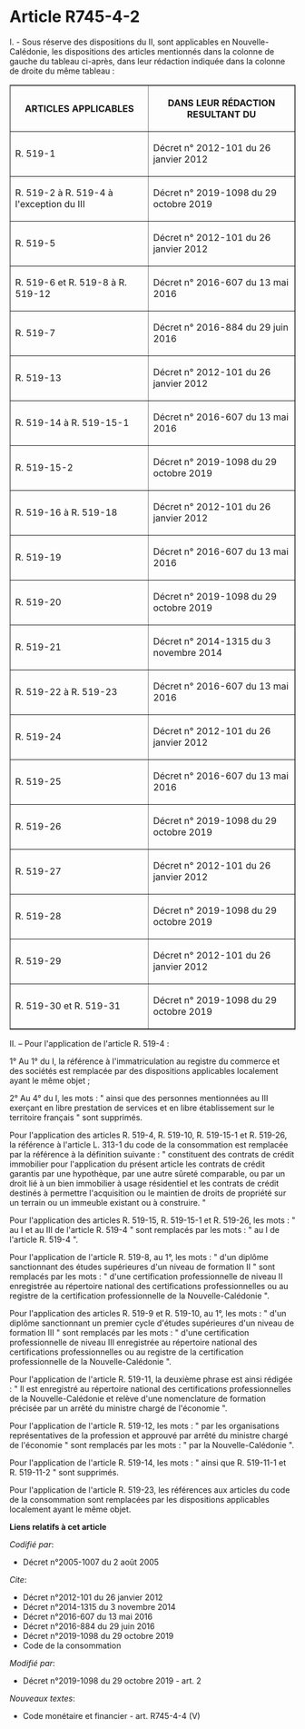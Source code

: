 # Article R745-4-2

I. - Sous réserve des dispositions du II, sont applicables en Nouvelle-Calédonie, les dispositions des articles mentionnés
dans la colonne de gauche du tableau ci-après, dans leur rédaction indiquée dans la colonne de droite du même tableau :

<table border="1">
  <tbody>
    <tr>
      <th>

ARTICLES APPLICABLES</th>
      <th>

DANS LEUR RÉDACTION RESULTANT DU</th>
    </tr>
    <tr>
      <td align="left">

R. 519-1</td>
      <td align="left">

Décret n° 2012-101 du 26 janvier 2012
</td>
    </tr>
    <tr>
      <td align="left">

R. 519-2 à R. 519-4 à l'exception du III</td>
      <td align="left">

Décret n° 2019-1098 du 29 octobre 2019
</td>
    </tr>
    <tr>
      <td align="left">

R. 519-5</td>
      <td align="left">

Décret n° 2012-101 du 26 janvier 2012</td>
    </tr>
    <tr>
      <td align="left">

R. 519-6 et R. 519-8 à R. 519-12</td>
      <td align="left">

Décret n° 2016-607 du 13 mai 2016
</td>
    </tr>
    <tr>
      <td align="left">

R. 519-7</td>
      <td align="left">

Décret n° 2016-884 du 29 juin 2016
</td>
    </tr>
    <tr>
      <td align="left">

R. 519-13</td>
      <td align="left">

Décret n° 2012-101 du 26 janvier 2012</td>
    </tr>
    <tr>
      <td align="left">

R. 519-14 à R. 519-15-1</td>
      <td align="left">

Décret n° 2016-607 du 13 mai 2016</td>
    </tr>
    <tr>
      <td align="left">

R. 519-15-2</td>
      <td align="left">

Décret n° 2019-1098 du 29 octobre 2019</td>
    </tr>
    <tr>
      <td align="left">

R. 519-16 à R. 519-18</td>
      <td align="left">

Décret n° 2012-101 du 26 janvier 2012</td>
    </tr>
    <tr>
      <td align="left">

R. 519-19</td>
      <td align="left">

Décret n° 2016-607 du 13 mai 2016</td>
    </tr>
    <tr>
      <td align="left">

R. 519-20</td>
      <td align="left">

Décret n° 2019-1098 du 29 octobre 2019</td>
    </tr>
    <tr>
      <td align="left">

R. 519-21</td>
      <td align="left">

Décret n° 2014-1315 du 3 novembre 2014
</td>
    </tr>
    <tr>
      <td align="left">

R. 519-22 à R. 519-23</td>
      <td align="left">

Décret n° 2016-607 du 13 mai 2016</td>
    </tr>
    <tr>
      <td align="left">

R. 519-24</td>
      <td align="left">

Décret n° 2012-101 du 26 janvier 2012</td>
    </tr>
    <tr>
      <td align="left">

R. 519-25</td>
      <td align="left">

Décret n° 2016-607 du 13 mai 2016</td>
    </tr>
    <tr>
      <td align="left">

R. 519-26</td>
      <td align="left">

Décret n° 2019-1098 du 29 octobre 2019</td>
    </tr>
    <tr>
      <td align="left">

R. 519-27</td>
      <td align="left">

Décret n° 2012-101 du 26 janvier 2012</td>
    </tr>
    <tr>
      <td align="left">

R. 519-28</td>
      <td align="left">

Décret n° 2019-1098 du 29 octobre 2019</td>
    </tr>
    <tr>
      <td align="left">

R. 519-29</td>
      <td align="left">

Décret n° 2012-101 du 26 janvier 2012</td>
    </tr>
    <tr>
      <td align="left">

R. 519-30 et R. 519-31</td>
      <td align="left">

Décret n° 2019-1098 du 29 octobre 2019</td>
    </tr>
  </tbody>
</table>

II. – Pour l'application de l'article R. 519-4 :

1° Au 1° du I, la référence à l'immatriculation au registre du commerce et des sociétés est remplacée par des dispositions
applicables localement ayant le même objet ;

2° Au 4° du I, les mots : " ainsi que des personnes mentionnées au III exerçant en libre prestation de services et en libre
établissement sur le territoire français " sont supprimés.

Pour l'application des articles R. 519-4, R. 519-10, R. 519-15-1 et R. 519-26, la référence à l'article L. 313-1 du code de
la consommation est remplacée par la référence à la définition suivante : " constituent des contrats de crédit immobilier
pour l'application du présent article les contrats de crédit garantis par une hypothèque, par une autre sûreté comparable, ou
par un droit lié à un bien immobilier à usage résidentiel et les contrats de crédit destinés à permettre l'acquisition ou le
maintien de droits de propriété sur un terrain ou un immeuble existant ou à construire. "

Pour l'application des articles R. 519-15, R. 519-15-1 et R. 519-26, les mots : " au I et au III de l'article R. 519-4 " sont
remplacés par les mots : " au I de l'article R. 519-4 ".

Pour l'application de l'article R. 519-8, au 1°, les mots : " d'un diplôme sanctionnant des études supérieures d'un niveau de
formation II " sont remplacés par les mots : " d'une certification professionnelle de niveau II enregistrée au répertoire
national des certifications professionnelles ou au registre de la certification professionnelle de la Nouvelle-Calédonie ".

Pour l'application des articles R. 519-9 et R. 519-10, au 1°, les mots : " d'un diplôme sanctionnant un premier cycle
d'études supérieures d'un niveau de formation III " sont remplacés par les mots : " d'une certification professionnelle de
niveau III enregistrée au répertoire national des certifications professionnelles ou au registre de la certification
professionnelle de la Nouvelle-Calédonie ".

Pour l'application de l'article R. 519-11, la deuxième phrase est ainsi rédigée : " Il est enregistré au répertoire national
des certifications professionnelles de la Nouvelle-Calédonie et relève d'une nomenclature de formation précisée par un arrêté
du ministre chargé de l'économie ".

Pour l'application de l'article R. 519-12, les mots : " par les organisations représentatives de la profession et approuvé
par arrêté du ministre chargé de l'économie " sont remplacés par les mots : " par la Nouvelle-Calédonie ".

Pour l'application de l'article R. 519-14, les mots : " ainsi que R. 519-11-1 et R. 519-11-2 " sont supprimés.

Pour l'application de l'article R. 519-23, les références aux articles du code de la consommation sont remplacées par les
dispositions applicables localement ayant le même objet.

**Liens relatifs à cet article**

_Codifié par_:

  - Décret n°2005-1007 du 2 août 2005

_Cite_:

  - Décret n°2012-101 du 26 janvier 2012
  - Décret n°2014-1315 du 3 novembre 2014
  - Décret n°2016-607 du 13 mai 2016
  - Décret n°2016-884 du 29 juin 2016
  - Décret n°2019-1098 du 29 octobre 2019
  - Code de la consommation

_Modifié par_:

  - Décret n°2019-1098 du 29 octobre 2019 - art. 2

_Nouveaux textes_:

  - Code monétaire et financier - art. R745-4-4 (V)
